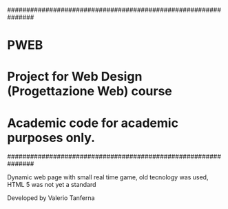 ###############################################################
# PWEB                                                        #
# Project for Web Design (Progettazione Web) course           #
#                                                             #
# Academic code for academic purposes only.                   #
###############################################################

Dynamic web page with small real time game, old tecnology was used, HTML 5 was not yet a standard

Developed by Valerio Tanferna
